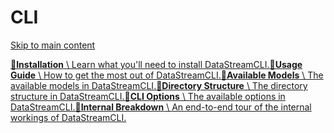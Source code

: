# CLI

[Skip to main content](https://docs.ciroh.org/docs/products/research-datastream/cli/#__docusaurus_skipToContent_fallback)

[**📄️Installation** \\
Learn what you'll need to install DataStreamCLI.](https://docs.ciroh.org/docs/products/research-datastream/cli/install)[**📄️Usage Guide** \\
How to get the most out of DataStreamCLI.](https://docs.ciroh.org/docs/products/research-datastream/cli/usage)[**📄️Available Models** \\
The available models in DataStreamCLI.](https://docs.ciroh.org/docs/products/research-datastream/cli/models)[**📄️Directory Structure** \\
The directory structure in DataStreamCLI.](https://docs.ciroh.org/docs/products/research-datastream/cli/directories)[**📄️CLI Options** \\
The available options in DataStreamCLI.](https://docs.ciroh.org/docs/products/research-datastream/cli/options)[**📄️Internal Breakdown** \\
An end-to-end tour of the internal workings of DataStreamCLI.](https://docs.ciroh.org/docs/products/research-datastream/cli/breakdown)